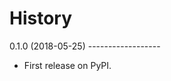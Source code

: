 History
=======

0.1.0 (2018-05-25)
\-\-\-\-\-\-\-\-\-\-\-\-\-\-\-\-\--

-   First release on PyPI.
